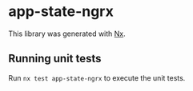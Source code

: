 # app-state-ngrx

This library was generated with [Nx](https://nx.dev).

## Running unit tests

Run `nx test app-state-ngrx` to execute the unit tests.
